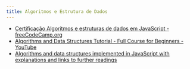```yaml
---
title: Algoritmos e Estrutura de Dados
---
```


- [Certificação Algoritmos e estruturas de dados em JavaScript - freeCodeCamp.org](https://www.freecodecamp.org/portuguese/learn/javascript-algorithms-and-data-structures/)
- [Algorithms and Data Structures Tutorial - Full Course for Beginners - YouTube](https://www.youtube.com/watch?v=8hly31xKli0&t=8429s)
- [Algorithms and data structures implemented in JavaScript with explanations and links to further readings](https://github.com/trekhleb/javascript-algorithms)